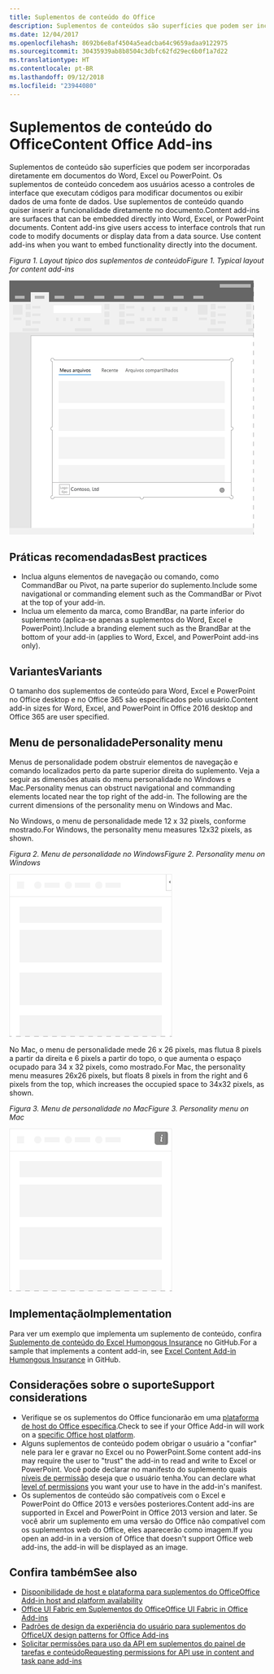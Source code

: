 ```yaml
---
title: Suplementos de conteúdo do Office
description: Suplementos de conteúdos são superfícies que podem ser incorporadas diretamente em documentos do Word, Excel ou PowerPoint, dando acesso aos usuários a controles de interface que executam código para modificar documentos ou exibir dados a partir de uma fonte de dados.
ms.date: 12/04/2017
ms.openlocfilehash: 8692b6e8af4504a5eadcba64c9659adaa9122975
ms.sourcegitcommit: 30435939ab8b8504c3dbfc62fd29ec6b0f1a7d22
ms.translationtype: HT
ms.contentlocale: pt-BR
ms.lasthandoff: 09/12/2018
ms.locfileid: "23944080"
---
```

# <a name="content-office-add-ins"></a><span data-ttu-id="94f91-103">Suplementos de conteúdo do Office</span><span class="sxs-lookup"><span data-stu-id="94f91-103">Content Office Add-ins</span></span>

<span data-ttu-id="94f91-p101">Suplementos de conteúdo são superfícies que podem ser incorporadas diretamente em documentos do Word, Excel ou PowerPoint. Os suplementos de conteúdo concedem aos usuários acesso a controles de interface que executam códigos para modificar documentos ou exibir dados de uma fonte de dados. Use suplementos de conteúdo quando quiser inserir a funcionalidade diretamente no documento.</span><span class="sxs-lookup"><span data-stu-id="94f91-p101">Content add-ins are surfaces that can be embedded directly into Word, Excel, or PowerPoint documents. Content add-ins give users access to interface controls that run code to modify documents or display data from a data source. Use content add-ins when you want to embed functionality directly into the document.</span></span>  

<span data-ttu-id="94f91-107">*Figura 1. Layout típico dos suplementos de conteúdo*</span><span class="sxs-lookup"><span data-stu-id="94f91-107">*Figure 1. Typical layout for content add-ins*</span></span>

![Imagem de exemplo exibindo um layout típico de suplementos de conteúdo.](../images/overview-with-app-content.png)

## <a name="best-practices"></a><span data-ttu-id="94f91-109">Práticas recomendadas</span><span class="sxs-lookup"><span data-stu-id="94f91-109">Best practices</span></span>

- <span data-ttu-id="94f91-110">Inclua alguns elementos de navegação ou comando, como CommandBar ou Pivot, na parte superior do suplemento.</span><span class="sxs-lookup"><span data-stu-id="94f91-110">Include some navigational or commanding element such as the CommandBar or Pivot at the top of your add-in.</span></span>
- <span data-ttu-id="94f91-111">Inclua um elemento da marca, como BrandBar, na parte inferior do suplemento (aplica-se apenas a suplementos do Word, Excel e PowerPoint).</span><span class="sxs-lookup"><span data-stu-id="94f91-111">Include a branding element such as the BrandBar at the bottom of your add-in (applies to Word, Excel, and PowerPoint add-ins only).</span></span>

## <a name="variants"></a><span data-ttu-id="94f91-112">Variantes</span><span class="sxs-lookup"><span data-stu-id="94f91-112">Variants</span></span>

<span data-ttu-id="94f91-113">O tamanho dos suplementos de conteúdo para Word, Excel e PowerPoint no Office desktop e no Office 365 são especificados pelo usuário.</span><span class="sxs-lookup"><span data-stu-id="94f91-113">Content add-in sizes for Word, Excel, and PowerPoint in Office 2016 desktop and Office 365 are user specified.</span></span>

## <a name="personality-menu"></a><span data-ttu-id="94f91-114">Menu de personalidade</span><span class="sxs-lookup"><span data-stu-id="94f91-114">Personality menu</span></span>

<span data-ttu-id="94f91-p102">Menus de personalidade podem obstruir elementos de navegação e comando localizados perto da parte superior direita do suplemento. Veja a seguir as dimensões atuais do menu personalidade no Windows e Mac.</span><span class="sxs-lookup"><span data-stu-id="94f91-p102">Personality menus can obstruct navigational and commanding elements located near the top right of the add-in. The following are the current dimensions of the personality menu on Windows and Mac.</span></span>

<span data-ttu-id="94f91-117">No Windows, o menu de personalidade mede 12 x 32 pixels, conforme mostrado.</span><span class="sxs-lookup"><span data-stu-id="94f91-117">For Windows, the personality menu measures 12x32 pixels, as shown.</span></span>

<span data-ttu-id="94f91-118">*Figura 2. Menu de personalidade no Windows*</span><span class="sxs-lookup"><span data-stu-id="94f91-118">*Figure 2. Personality menu on Windows*</span></span> 

![Imagem mostrando o menu do personalidade na área de trabalho do Windows](../images/personality-menu-win.png)


<span data-ttu-id="94f91-120">No Mac, o menu de personalidade mede 26 x 26 pixels, mas flutua 8 pixels a partir da direita e 6 pixels a partir do topo, o que aumenta o espaço ocupado para 34 x 32 pixels, como mostrado.</span><span class="sxs-lookup"><span data-stu-id="94f91-120">For Mac, the personality menu measures 26x26 pixels, but floats 8 pixels in from the right and 6 pixels from the top, which increases the occupied space to 34x32 pixels, as shown.</span></span>

<span data-ttu-id="94f91-121">*Figura 3. Menu de personalidade no Mac*</span><span class="sxs-lookup"><span data-stu-id="94f91-121">*Figure 3. Personality menu on Mac*</span></span>

![Imagem mostrando o menu de personalidade na área de trabalho do Mac](../images/personality-menu-mac.png)

## <a name="implementation"></a><span data-ttu-id="94f91-123">Implementação</span><span class="sxs-lookup"><span data-stu-id="94f91-123">Implementation</span></span>

<span data-ttu-id="94f91-124">Para ver um exemplo que implementa um suplemento de conteúdo, confira [Suplemento de conteúdo do Excel Humongous Insurance](https://github.com/OfficeDev/Excel-Content-Add-in-Humongous-Insurance) no GitHub.</span><span class="sxs-lookup"><span data-stu-id="94f91-124">For a sample that implements a content add-in, see [Excel Content Add-in Humongous Insurance](https://github.com/OfficeDev/Excel-Content-Add-in-Humongous-Insurance) in GitHub.</span></span>

## <a name="support-considerations"></a><span data-ttu-id="94f91-125">Considerações sobre o suporte</span><span class="sxs-lookup"><span data-stu-id="94f91-125">Support considerations</span></span>
- <span data-ttu-id="94f91-126">Verifique se os suplementos do Office funcionarão em uma [plataforma de host do Office específica](https://docs.microsoft.com/office/dev/add-ins/overview/office-add-in-availability).</span><span class="sxs-lookup"><span data-stu-id="94f91-126">Check to see if your Office Add-in will work on a [specific Office host platform](https://docs.microsoft.com/office/dev/add-ins/overview/office-add-in-availability).</span></span> 
- <span data-ttu-id="94f91-127">Alguns suplementos de conteúdo podem obrigar o usuário a "confiar" nele para ler e gravar no Excel ou no PowerPoint.</span><span class="sxs-lookup"><span data-stu-id="94f91-127">Some content add-ins may require the user to "trust" the add-in to read and write to Excel or PowerPoint.</span></span> <span data-ttu-id="94f91-128">Você pode declarar no manifesto do suplemento quais [níveis de permissão](https://docs.microsoft.com/office/dev/add-ins/develop/requesting-permissions-for-api-use-in-content-and-task-pane-add-ins) deseja que o usuário tenha.</span><span class="sxs-lookup"><span data-stu-id="94f91-128">You can declare what [level of permissions](https://docs.microsoft.com/office/dev/add-ins/develop/requesting-permissions-for-api-use-in-content-and-task-pane-add-ins) you want your use to have in the add-in's manifest.</span></span>  
- <span data-ttu-id="94f91-129">Os suplementos de conteúdo são compatíveis com o Excel e PowerPoint do Office 2013 e versões posteriores.</span><span class="sxs-lookup"><span data-stu-id="94f91-129">Content add-ins are supported in Excel and PowerPoint in Office 2013 version and later.</span></span> <span data-ttu-id="94f91-130">Se você abrir um suplemento em uma versão do Office não compatível com os suplementos web do Office, eles aparecerão como imagem.</span><span class="sxs-lookup"><span data-stu-id="94f91-130">If you open an add-in in a version of Office that doesn't support Office web add-ins, the add-in will be displayed as an image.</span></span>

## <a name="see-also"></a><span data-ttu-id="94f91-131">Confira também</span><span class="sxs-lookup"><span data-stu-id="94f91-131">See also</span></span>
- [<span data-ttu-id="94f91-132">Disponibilidade de host e plataforma para suplementos do Office</span><span class="sxs-lookup"><span data-stu-id="94f91-132">Office Add-in host and platform availability</span></span>](https://docs.microsoft.com/office/dev/add-ins/overview/office-add-in-availability)
- [<span data-ttu-id="94f91-133">Office UI Fabric em Suplementos do Office</span><span class="sxs-lookup"><span data-stu-id="94f91-133">Office UI Fabric in Office Add-ins</span></span>](https://docs.microsoft.com/office/dev/add-ins/design/office-ui-fabric) 
- [<span data-ttu-id="94f91-134">Padrões de design da experiência do usuário para suplementos do Office</span><span class="sxs-lookup"><span data-stu-id="94f91-134">UX design patterns for Office Add-ins</span></span>](https://docs.microsoft.com/office/dev/add-ins/design/ux-design-pattern-templates)
- [<span data-ttu-id="94f91-135">Solicitar permissões para uso da API em suplementos do painel de tarefas e conteúdo</span><span class="sxs-lookup"><span data-stu-id="94f91-135">Requesting permissions for API use in content and task pane add-ins</span></span>](https://docs.microsoft.com/office/dev/add-ins/develop/requesting-permissions-for-api-use-in-content-and-task-pane-add-ins)
